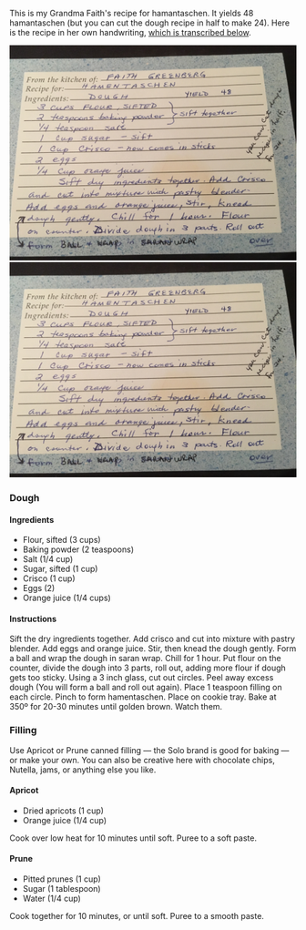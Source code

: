 This is my Grandma Faith's recipe for hamantaschen. It yields 48 hamantaschen (but you can cut the dough recipe in half to make 24). Here is the recipe in her own handwriting, [which is transcribed below](#dough).

![Hamentaschen recipe 1](/img/hamentaschen-1.jpg)
![Hamentaschen recipe 2](/img/hamentaschen-1.jpg)

### Dough
#### Ingredients
* Flour, sifted (3 cups)
* Baking powder (2 teaspoons)
* Salt (1/4 cup)
* Sugar, sifted (1 cup)
* Crisco (1 cup)
* Eggs (2)
* Orange juice (1/4 cups)

#### Instructions
Sift the dry ingredients together. Add crisco and cut into mixture with pastry blender. Add eggs and orange juice. Stir, then knead the dough gently. Form a ball and wrap the dough in saran wrap. Chill for 1 hour. Put flour on the counter, divide the dough into 3 parts, roll out, adding more flour if dough gets too sticky. Using a 3 inch glass, cut out circles. Peel away excess dough (You will form a ball and roll out again). Place 1 teaspoon filling on each circle. Pinch to form hamentaschen.  Place on cookie tray. Bake at 350º for 20-30 minutes until golden brown. Watch them.

### Filling
Use Apricot or Prune canned filling — the Solo brand is good for baking — or make your own. You can also be creative here with chocolate chips, Nutella, jams, or anything else you like.

#### Apricot
* Dried apricots (1 cup)
* Orange juice (1/4 cup)

Cook over low heat for 10 minutes until soft. Puree to a soft paste.

#### Prune
* Pitted prunes (1 cup)
* Sugar (1 tablespoon)
* Water (1/4 cup)

Cook together for 10 minutes, or until soft. Puree to a smooth paste.

